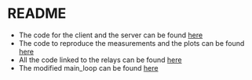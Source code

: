 # README

- The code for the client and the server can be found [here](dpdk_picoquicfirst)
- The code to reproduce the measurements and the plots can be found [here](EverythingTesting)
- All the code linked to the relays can be found [here](dpdk_proxy)
- The modified main_loop can be found [here](picoquic/sockloop_dpdk.c)
